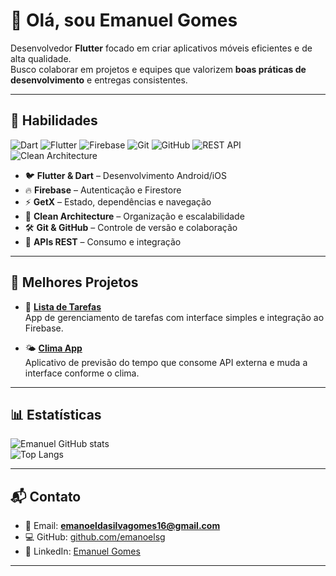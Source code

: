 # 👋 Olá, sou Emanuel Gomes

Desenvolvedor **Flutter** focado em criar aplicativos móveis eficientes e de alta qualidade.  
Busco colaborar em projetos e equipes que valorizem **boas práticas de desenvolvimento** e entregas consistentes.

---

## 🔧 Habilidades

![Dart](https://img.shields.io/badge/Dart-0175C2?logo=dart&logoColor=white)
![Flutter](https://img.shields.io/badge/Flutter-02569B?logo=flutter&logoColor=white)
![Firebase](https://img.shields.io/badge/Firebase-FFCA28?logo=firebase&logoColor=black)
![Git](https://img.shields.io/badge/Git-F05032?logo=git&logoColor=white)
![GitHub](https://img.shields.io/badge/GitHub-181717?logo=github&logoColor=white)
![REST API](https://img.shields.io/badge/REST%20API-009688?logo=api&logoColor=white)
![Clean Architecture](https://img.shields.io/badge/Clean%20Architecture-4CAF50?style=flat)

- 🐦 **Flutter & Dart** – Desenvolvimento Android/iOS  
- 🔥 **Firebase** – Autenticação e Firestore  
- ⚡ **GetX** – Estado, dependências e navegação  
- 🧩 **Clean Architecture** – Organização e escalabilidade  
- 🛠 **Git & GitHub** – Controle de versão e colaboração  
- 🔗 **APIs REST** – Consumo e integração  

---

## 📂 Melhores Projetos

- 📌 **[Lista de Tarefas](https://github.com/emanoelsg/listatarefa1)**  
  App de gerenciamento de tarefas com interface simples e integração ao Firebase.  

- 🌤️ **[Clima App](https://github.com/emanoelsg/weather_app)**  
  Aplicativo de previsão do tempo que consome API externa e muda a interface conforme o clima.  

---

## 📊 Estatísticas

![Emanuel GitHub stats](https://github-readme-stats.vercel.app/api?username=emanoelsg&show_icons=true&theme=dracula)  
![Top Langs](https://github-readme-stats.vercel.app/api/top-langs/?username=emanoelsg&layout=compact&theme=dracula)

---

## 📬 Contato

- 📧 Email: **emanoeldasilvagomes16@gmail.com**  
- 💻 GitHub: [github.com/emanoelsg](https://github.com/emanoelsg)  
- 🔗 LinkedIn: [Emanuel Gomes](https://www.linkedin.com/in/emanoel-da-silva-gomes-280787306)

---
